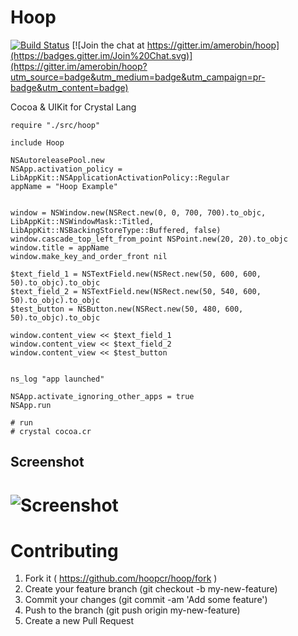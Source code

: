 Hoop
=======
[![Build Status](https://travis-ci.org/hoopcr/hoop.svg)](https://travis-ci.org/hoopcr/hoop)  [![Join the chat at https://gitter.im/amerobin/hoop](https://badges.gitter.im/Join%20Chat.svg)](https://gitter.im/amerobin/hoop?utm_source=badge&utm_medium=badge&utm_campaign=pr-badge&utm_content=badge)


Cocoa & UIKit for Crystal Lang

```crystal
require "./src/hoop"

include Hoop

NSAutoreleasePool.new
NSApp.activation_policy = LibAppKit::NSApplicationActivationPolicy::Regular
appName = "Hoop Example"


window = NSWindow.new(NSRect.new(0, 0, 700, 700).to_objc, LibAppKit::NSWindowMask::Titled, LibAppKit::NSBackingStoreType::Buffered, false)
window.cascade_top_left_from_point NSPoint.new(20, 20).to_objc
window.title = appName
window.make_key_and_order_front nil

$text_field_1 = NSTextField.new(NSRect.new(50, 600, 600, 50).to_objc).to_objc
$text_field_2 = NSTextField.new(NSRect.new(50, 540, 600, 50).to_objc).to_objc
$test_button = NSButton.new(NSRect.new(50, 480, 600, 50).to_objc).to_objc

window.content_view << $text_field_1
window.content_view << $text_field_2
window.content_view << $test_button


ns_log "app launched"

NSApp.activate_ignoring_other_apps = true
NSApp.run

# run
# crystal cocoa.cr
```

## Screenshot
# ![Screenshot](https://raw.githubusercontent.com/hoopcr/hoop/master/assets/example_app.png)

Contributing
============

1. Fork it ( https://github.com/hoopcr/hoop/fork )
2. Create your feature branch (git checkout -b my-new-feature)
3. Commit your changes (git commit -am 'Add some feature')
4. Push to the branch (git push origin my-new-feature)
5. Create a new Pull Request
